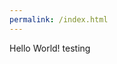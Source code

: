 ```yaml
---
permalink: /index.html
---
```

<link rel="shortcut icon" type="image/x-icon" href="favicon.ico">


Hello World! 
testing
